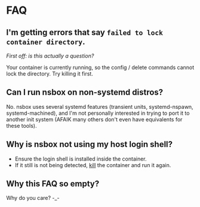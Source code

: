 # FAQ

## I'm getting errors that say `failed to lock container directory`.

*First off: is this actually a question?*

Your container is currently running, so the config / delete commands cannot lock the directory.
Try killing it first.

## Can I run nsbox on non-systemd distros?

No. nsbox uses several systemd features (transient units, systemd-nspawn, systemd-machined),
and I'm not personally interested in trying to port it to another init system (AFAIK many
others don't even have equivalents for these tools).

## Why is nsbox not using my host login shell?

- Ensure the login shell is installed inside the container.
- If it still is not being detected, [kill](#killing-containers) the container and run it again.

## Why this FAQ so empty?

Why do you care? -_-
